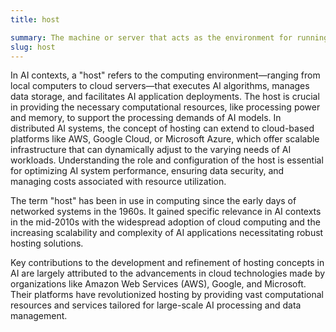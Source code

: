 ```yaml
---
title: host

summary: The machine or server that acts as the environment for running and managing AI applications, processes, and data storage.
slug: host
---
```


In AI contexts, a "host" refers to the computing environment—ranging from local computers to cloud servers—that executes AI algorithms, manages data storage, and facilitates AI application deployments. The host is crucial in providing the necessary computational resources, like processing power and memory, to support the processing demands of AI models. In distributed AI systems, the concept of hosting can extend to cloud-based platforms like AWS, Google Cloud, or Microsoft Azure, which offer scalable infrastructure that can dynamically adjust to the varying needs of AI workloads. Understanding the role and configuration of the host is essential for optimizing AI system performance, ensuring data security, and managing costs associated with resource utilization.

The term "host" has been in use in computing since the early days of networked systems in the 1960s. It gained specific relevance in AI contexts in the mid-2010s with the widespread adoption of cloud computing and the increasing scalability and complexity of AI applications necessitating robust hosting solutions.

Key contributions to the development and refinement of hosting concepts in AI are largely attributed to the advancements in cloud technologies made by organizations like Amazon Web Services (AWS), Google, and Microsoft. Their platforms have revolutionized hosting by providing vast computational resources and services tailored for large-scale AI processing and data management.